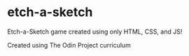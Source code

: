 # etch-a-sketch
Etch-a-Sketch game created using only HTML, CSS, and JS!

Created using The Odin Project curriculum
